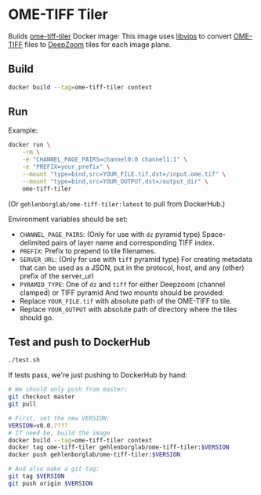 # OME-TIFF Tiler

Builds [ome-tiff-tiler](https://hub.docker.com/r/gehlenborglab/ome-tiff-tiler) Docker image:
This image uses [libvips](https://jcupitt.github.io/libvips/) to convert
[OME-TIFF](https://docs.openmicroscopy.org/ome-model/6.0.1/ome-tiff/) files to
[DeepZoom](https://en.wikipedia.org/wiki/Deep_Zoom) tiles for each image plane.

## Build

```bash
docker build --tag=ome-tiff-tiler context
```

## Run

Example:

```bash
docker run \
    -rm \
    -e "CHANNEL_PAGE_PAIRS=channel0:0 channel1:1" \
    -e "PREFIX=your_prefix" \
    --mount "type=bind,src=YOUR_FILE.tif,dst=/input.ome.tif" \
    --mount "type=bind,src=YOUR_OUTPUT,dst=/output_dir" \
    ome-tiff-tiler
```

(Or `gehlenborglab/ome-tiff-tiler:latest` to pull from DockerHub.)

Environment variables should be set:

- `CHANNEL_PAGE_PAIRS`: (Only for use with `dz` pyramid type) Space-delimited pairs of layer name and corresponding TIFF index.
- `PREFIX`: Prefix to prepend to tile filenames.
- `SERVER_URL`: (Only for use with `tiff` pyramid type) For creating metadata that can be used as a JSON, put in the protocol, host, and any (other) prefix of the server_url
- `PYRAMID_TYPE`: One of `dz` and `tiff` for either Deepzoom (channel clamped) or TIFF pyramid
  And two mounts should be provided:
- Replace `YOUR_FILE.tif` with absolute path of the OME-TIFF to tile.
- Replace `YOUR_OUTPUT` with absolute path of directory where the tiles should go.

## Test and push to DockerHub

```bash
./test.sh
```

If tests pass, we're just pushing to DockerHub by hand:

```bash
# We should only push from master:
git checkout master
git pull

# First, set the new VERSION:
VERSION=v0.0.????
# If need be, build the image
docker build --tag=ome-tiff-tiler context
docker tag ome-tiff-tiler gehlenborglab/ome-tiff-tiler:$VERSION
docker push gehlenborglab/ome-tiff-tiler:$VERSION

# And also make a git tag:
git tag $VERSION
git push origin $VERSION
```
